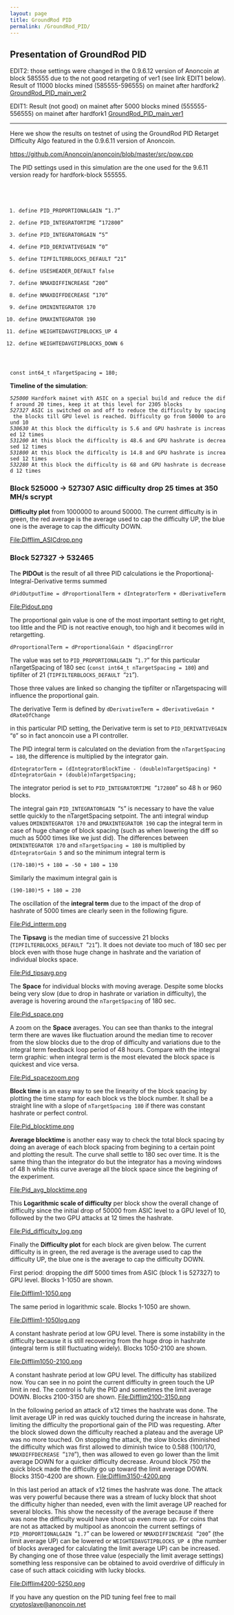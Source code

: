 ```yaml
---
layout: page
title: GroundRod PID
permalink: /GroundRod_PID/
---
```


Presentation of GroundRod PID
-----------------------------

EDIT2: those settings were changed in the 0.9.6.12 version of Anoncoin at block 585555 due to the not good retargeting of ver1 (see link EDIT1 below). Result of 11000 blocks mined (585555-596555) on mainet after hardfork2 [GroundRod_PID_main_ver2](/GroundRod_PID_main_ver2 "wikilink")

EDIT1: Result (not good) on mainet after 5000 blocks mined (555555-556555) on mainet after hardfork1 [GroundRod_PID_main_ver1](/GroundRod_PID_main_ver1 "wikilink")

------------------------------------------------------------------------

Here we show the results on testnet of using the GroundRod PID Retarget Difficulty Algo featured in the 0.9.6.11 version of Anoncoin.

<https://github.com/Anoncoin/anoncoin/blob/master/src/pow.cpp>

The PID settings used in this simulation are the one used for the 9.6.11 version ready for hardfork-block 555555.

<code>

1.  define PID_PROPORTIONALGAIN “1.7”
2.  define PID_INTEGRATORTIME “172800”
3.  define PID_INTEGRATORGAIN “5”
4.  define PID_DERIVATIVEGAIN “0”
5.  define TIPFILTERBLOCKS_DEFAULT “21”
6.  define USESHEADER_DEFAULT false
7.  define NMAXDIFFINCREASE “200”
8.  define NMAXDIFFDECREASE “170”
9.  define DMININTEGRATOR 170
10. define DMAXINTEGRATOR 190
11. define WEIGHTEDAVGTIPBLOCKS_UP 4
12. define WEIGHTEDAVGTIPBLOCKS_DOWN 6

const int64_t nTargetSpacing = 180; </code>

**Timeline of the simulationː**

*`525000`*` Hardfork mainet with ASIC on a special build and reduce the diff around 20 times, keep it at this level for 2305 blocks`
*`527327`*` ASIC is switched on and off to reduce the difficulty by spacing the blocks till GPU level is reached. Difficulty go from 50000 to around 10`
*`530630`*` At this block the difficulty is 5.6 and GPU hashrate is increased 12 times`
*`531200`*` At this block the difficulty is 48.6 and GPU hashrate is decreased 12 times`
*`531800`*` At this block the difficulty is 14.8 and GPU hashrate is increased 12 times`
*`532280`*` At this block the difficulty is 68 and GPU hashrate is decreased 12 times`

### Block 525000 -&gt; 527307 ASIC difficulty drop 25 times at 350 MH/s scrypt

**Difficulty plot** from 1000000 to around 50000. The current difficulty is in green, the red average is the average used to cap the difficulty UP, the blue one is the average to cap the difficulty DOWN.

[<File:Difflim_ASICdrop.png>](/File:Difflim_ASICdrop.png "wikilink")

### Block 527327 -&gt; 532465

The **PIDOut** is the result of all three PID calculations ie the Proportional̟-Integral-Derivative terms summed

`dPidOutputTime = dProportionalTerm + dIntegratorTerm + dDerivativeTerm`

[<File:Pidout.png>](/File:Pidout.png "wikilink")

The proportional gain value is one of the most important setting to get right, too little and the PID is not reactive enough, too high and it becomes wild in retargetting.

`dProportionalTerm = dProportionalGain * dSpacingError`

The value was set to `PID_PROPORTIONALGAIN `“`1.7`” for this particular nTargetSpacing of 180 sec (`const int64_t nTargetSpacing = 180`) and tipfilter of 21 (`TIPFILTERBLOCKS_DEFAULT `“`21`”).

Those three values are linked so changing the tipfilter or nTargetspacing will influence the proportional gain.

The derivative Term is defined by `dDerivativeTerm = dDerivativeGain * dRateOfChange`

in this particular PID setting, the Derivative term is set to `PID_DERIVATIVEGAIN `“`0`” so in fact anoncoin use a PI controller.

The PID integral term is calculated on the deviation from the `nTargetSpacing = 180`, the difference is multiplied by the integrator gain.

`dIntegratorTerm = (dIntegratorBlockTime - (double)nTargetSpacing) * dIntegratorGain + (double)nTargetSpacing;`

The integrator period is set to `PID_INTEGRATORTIME `“`172800`” so 48 h or 960 blocks.

The integral gain `PID_INTEGRATORGAIN `“`5`” is necessary to have the value settle quickly to the nTargetSpacing setpoint. The anti integral windup values `DMININTEGRATOR 170` and `DMAXINTEGRATOR 190` cap the integral term in case of huge change of block spacing (such as when lowering the diff so much as 5000 times like we just did). The differences between `DMININTEGRATOR 170` and `nTargetSpacing = 180` is multiplied by `dIntegratorGain 5` and so the minimum integral term is

`(170-180)*5 + 180 = -50 + 180 = 130`

Similarly the maximum integral gain is

`(190-180)*5 + 180 = 230`

The oscillation of the **integral term** due to the impact of the drop of hashrate of 5000 times are clearly seen in the following figure.

[<File:Pid_intterm.png>](/File:Pid_intterm.png "wikilink")

The **Tipsavg** is the median time of successive 21 blocks (`TIPFILTERBLOCKS_DEFAULT `“`21`”). It does not deviate too much of 180 sec per block even with those huge change in hashrate and the variation of individual blocks space.

[<File:Pid_tipsavg.png>](/File:Pid_tipsavg.png "wikilink")

The **Space** for individual blocks with moving average. Despite some blocks being very slow (due to drop in hashrate or variation in difficulty), the average is hovering around the `nTargetSpacing` of 180 sec.

[<File:Pid_space.png>](/File:Pid_space.png "wikilink")

A zoom on the **Space** averages. You can see than thanks to the integral term there are waves like fluctuation around the median time to recover from the slow blocks due to the drop of difficulty and variations due to the integral term feedback loop period of 48 hours. Compare with the integral term graphicː when integral term is the most elevated the block space is quickest and vice versa.

[<File:Pid_spacezoom.png>](/File:Pid_spacezoom.png "wikilink")

**Block time** is an easy way to see the linearity of the block spacing by plotting the time stamp for each block vs the block number. It shall be a straight line with a slope of `nTargetSpacing 180` if there was constant hashrate or perfect control.

[<File:Pid_blocktime.png>](/File:Pid_blocktime.png "wikilink")

**Average blocktime** is another easy way to check the total block spacing by doing an average of each block spacing from begining to a certain point and plotting the result. The curve shall settle to 180 sec over time. It is the same thing than the integrator do but the integrator has a moving windows of 48 h while this curve average all the block space since the begining of the experiment.

[<File:Pid_avg_blocktime.png>](/File:Pid_avg_blocktime.png "wikilink")

This **Logarithmic scale of difficulty** per block show the overall change of difficulty since the initial drop of 50000 from ASIC level to a GPU level of 10, followed by the two GPU attacks at 12 times the hashrate.

[<File:Pid_difficulty_log.png>](/File:Pid_difficulty_log.png "wikilink")

Finally the **Difficulty plot** for each block are given below. The current difficulty is in green, the red average is the average used to cap the difficulty UP, the blue one is the average to cap the difficulty DOWN.

First periodː dropping the diff 5000 times from ASIC (block 1 is 527327) to GPU level. Blocks 1-1050 are shown.

[<File:Difflim1-1050.png>](/File:Difflim1-1050.png "wikilink")

The same period in logarithmic scale. Blocks 1-1050 are shown.

[<File:Difflim1-1050log.png>](/File:Difflim1-1050log.png "wikilink")

A constant hashrate period at low GPU level. There is some instability in the difficulty because it is still recovering from the huge drop in hashrate (integral term is still fluctuating widely). Blocks 1050-2100 are shown.

[<File:Difflim1050-2100.png>](/File:Difflim1050-2100.png "wikilink")

A constant hashrate period at low GPU level. The difficulty has stabilized now. You can see in no point the current difficulty in green touch the UP limit in red. The control is fully the PID and sometimes the limit average DOWN. Blocks 2100-3150 are shown. [<File:Difflim2100-3150.png>](/File:Difflim2100-3150.png "wikilink")

In the following period an attack of x12 times the hashrate was done. The limit average UP in red was quickly touched during the increase in hahsrate, limiting the difficulty the proportional gain of the PID was requesting. After the block slowed down the difficulty reached a plateau and the average UP was no more touched. On stopping the attack, the slow blocks diminished the difficulty which was first allowed to diminish twice to 0.588 (100/170, `NMAXDIFFDECREASE `“`170`”), then was allowed to even go lower than the limit average DOWN for a quicker difficulty decrease. Around block 750 the quick block made the difficulty go up toward the limit average DOWN. Blocks 3150-4200 are shown. [<File:Difflim3150-4200.png>](/File:Difflim3150-4200.png "wikilink")

In this last period an attack of x12 times the hashrate was done. The attack was very powerful because there was a stream of lucky block that shoot the difficulty higher than needed, even with the limit average UP reached for several blocks. This show the necessity of the average because if there was none the difficulty would have shoot up even more up. For coins that are not as attacked by multipool as anoncoin the current settings of `PID_PROPORTIONALGAIN `“`1.7`” can be lowered or `NMAXDIFFINCREASE `“`200`” (the limit average UP) can be lowered or `WEIGHTEDAVGTIPBLOCKS_UP 4` (the number of blocks averaged for calculating the limit average UP) can be increased. By changing one of those three value (especially the limit average settings) something less responsive can be obtained to avoid overdrive of difficuly in case of such attack coiciding with lucky blocks.

[<File:Difflim4200-5250.png>](/File:Difflim4200-5250.png "wikilink")

If you have any question on the PID tuning feel free to mail cryptoslave@anoncoin.net